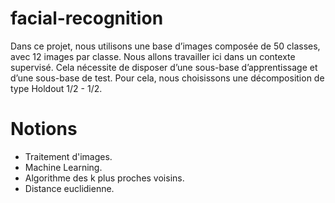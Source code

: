 # facial-recognition
Dans ce projet, nous utilisons une base d’images composée de 50 classes, avec 12 images par
classe. Nous allons travailler ici dans un contexte supervisé. Cela nécessite de disposer d’une sous-base
d’apprentissage et d’une sous-base de test. Pour cela, nous choisissons une décomposition de type Holdout
1/2 - 1/2.

# Notions
- Traitement d'images.
- Machine Learning.
- Algorithme des k plus proches voisins.
- Distance euclidienne.
